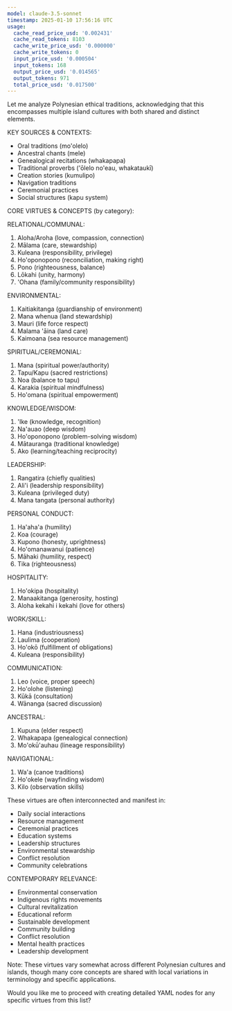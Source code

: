 ```yaml
---
model: claude-3.5-sonnet
timestamp: 2025-01-10 17:56:16 UTC
usage:
  cache_read_price_usd: '0.002431'
  cache_read_tokens: 8103
  cache_write_price_usd: '0.000000'
  cache_write_tokens: 0
  input_price_usd: '0.000504'
  input_tokens: 168
  output_price_usd: '0.014565'
  output_tokens: 971
  total_price_usd: '0.017500'
---
```


Let me analyze Polynesian ethical traditions, acknowledging that this encompasses multiple island cultures with both shared and distinct elements.

KEY SOURCES & CONTEXTS:
- Oral traditions (mo'olelo)
- Ancestral chants (mele)
- Genealogical recitations (whakapapa)
- Traditional proverbs ('ōlelo no'eau, whakataukī)
- Creation stories (kumulipo)
- Navigation traditions
- Ceremonial practices
- Social structures (kapu system)

CORE VIRTUES & CONCEPTS (by category):

RELATIONAL/COMMUNAL:
1. Aloha/Aroha (love, compassion, connection)
2. Mālama (care, stewardship)
3. Kuleana (responsibility, privilege)
4. Ho'oponopono (reconciliation, making right)
5. Pono (righteousness, balance)
6. Lōkahi (unity, harmony)
7. 'Ohana (family/community responsibility)

ENVIRONMENTAL:
1. Kaitiakitanga (guardianship of environment)
2. Mana whenua (land stewardship)
3. Mauri (life force respect)
4. Malama 'āina (land care)
5. Kaimoana (sea resource management)

SPIRITUAL/CEREMONIAL:
1. Mana (spiritual power/authority)
2. Tapu/Kapu (sacred restrictions)
3. Noa (balance to tapu)
4. Karakia (spiritual mindfulness)
5. Ho'omana (spiritual empowerment)

KNOWLEDGE/WISDOM:
1. 'Ike (knowledge, recognition)
2. Na'auao (deep wisdom)
3. Ho'oponopono (problem-solving wisdom)
4. Mātauranga (traditional knowledge)
5. Ako (learning/teaching reciprocity)

LEADERSHIP:
1. Rangatira (chiefly qualities)
2. Ali'i (leadership responsibility)
3. Kuleana (privileged duty)
4. Mana tangata (personal authority)

PERSONAL CONDUCT:
1. Ha'aha'a (humility)
2. Koa (courage)
3. Kupono (honesty, uprightness)
4. Ho'omanawanui (patience)
5. Māhaki (humility, respect)
6. Tika (righteousness)

HOSPITALITY:
1. Ho'okipa (hospitality)
2. Manaakitanga (generosity, hosting)
3. Aloha kekahi i kekahi (love for others)

WORK/SKILL:
1. Hana (industriousness)
2. Laulima (cooperation)
3. Ho'okō (fulfillment of obligations)
4. Kuleana (responsibility)

COMMUNICATION:
1. Leo (voice, proper speech)
2. Ho'olohe (listening)
3. Kūkā (consultation)
4. Wānanga (sacred discussion)

ANCESTRAL:
1. Kupuna (elder respect)
2. Whakapapa (genealogical connection)
3. Mo'okū'auhau (lineage responsibility)

NAVIGATIONAL:
1. Wa'a (canoe traditions)
2. Ho'okele (wayfinding wisdom)
3. Kilo (observation skills)

These virtues are often interconnected and manifest in:
- Daily social interactions
- Resource management
- Ceremonial practices
- Education systems
- Leadership structures
- Environmental stewardship
- Conflict resolution
- Community celebrations

CONTEMPORARY RELEVANCE:
- Environmental conservation
- Indigenous rights movements
- Cultural revitalization
- Educational reform
- Sustainable development
- Community building
- Conflict resolution
- Mental health practices
- Leadership development

Note: These virtues vary somewhat across different Polynesian cultures and islands, though many core concepts are shared with local variations in terminology and specific applications.

Would you like me to proceed with creating detailed YAML nodes for any specific virtues from this list?